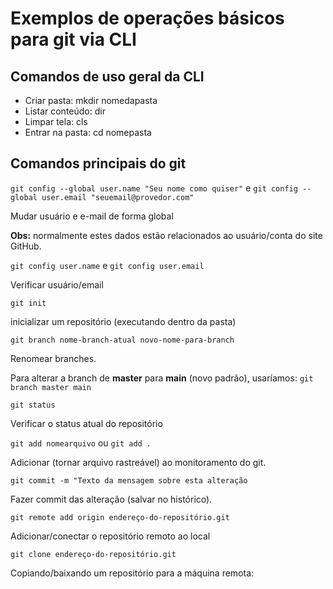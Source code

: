 # Exemplos de operações básicos para git via CLI

## Comandos de uso geral da CLI

- Criar pasta: mkdir nomedapasta
- Listar conteúdo: dir
- Limpar tela: cls
- Entrar na pasta: cd nomepasta

## Comandos principais do git

`git config --global user.name "Seu nome como quiser"` e `git config --global user.email "seuemail@provedor.com"`

Mudar usuário e e-mail de forma global

**Obs:** normalmente estes dados estão relacionados ao usuário/conta do site GitHub.

`git config user.name` e `git config user.email`

Verificar usuário/email

`git init` 

inicializar um repositório (executando dentro da pasta)

`git branch nome-branch-atual novo-nome-para-branch`

Renomear branches.

Para alterar a branch de **master** para **main** (novo padrão), usaríamos: `git branch master main `

`git status`

Verificar o status atual do repositório

`git add nomearquivo` ou `git add .`

Adicionar (tornar arquivo rastreável) ao monitoramento do git.

`git commit -m "Texto da mensagem sobre esta alteração`

Fazer commit das alteração (salvar no histórico).

`git remote add origin endereço-do-repositório.git`

Adicionar/conectar o repositório remoto ao local 

`git clone endereço-do-repositório.git`

Copiando/baixando um repositório para a máquina remota: